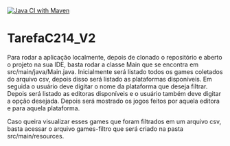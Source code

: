 [![Java CI with Maven](https://github.com/DarlanAjlune/TarefaC214_V2/actions/workflows/maven.yml/badge.svg)](https://github.com/DarlanAjlune/TarefaC214_V2/actions/workflows/maven.yml)

# TarefaC214_V2
Para rodar a aplicação localmente, depois de clonado o repositório e aberto o projeto na sua IDE, basta rodar a classe Main que se encontra em src/main/java/Main.java.
Inicialmente será listado todos os games coletados do arquivo csv, depois disso será listado as plataformas disponíveis. Em seguida o usuário deve digitar o nome da plataforma que deseja filtrar. Depois será listado as editoras disponíveis e o usuário também deve digitar a opção desejada. Depois será mostrado os jogos feitos por aquela editora e para aquela plataforma.

Caso queira visualizar esses games que foram filtrados em um arquivo csv, basta acessar o arquivo games-filtro que será criado na pasta src/main/resources.
